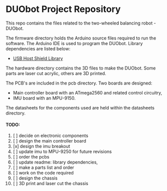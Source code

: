 DUObot Project Repository
=========================

This repo contains the files related to the two-wheeled balancing robot -
DUObot.


The firmware directory holds the Arduino source files required to run the software. The Arduino IDE is used
to program the DUObot. Library dependencies are listed below:
- [USB Host Shield Library](https://github.com/felis/USB_Host_Shield_2.0)


The hardware directory contains the 3D files to make the DUObot. Some parts
are laser cut acrylic, others are 3D printed.


The PCB's are included in the pcb directory. Two boards are designed:
- Main controller board with an ATmega2560 and related control circuitry,
- IMU board with an MPU-9150.


The datasheets for the components used are held within the datasheets directory.


#### TODO:
1. [ ] decide on electronic components
1. [ ] design the main controller board
2. [x] design the imu breakout
2. [ ] update imu to MPU-9250 for future revisions
2. [ ] order the pcbs
2. [ ] update readme: library dependencies,
3. [ ] make a parts list and order
4. [ ] work on the code required
5. [ ] design the chassis
6. [ ] 3D print and laser cut the chassis
